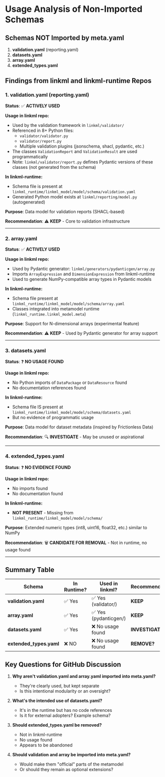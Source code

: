 # Usage Analysis of Non-Imported Schemas

## Schemas NOT Imported by meta.yaml

1. **validation.yaml** (reporting.yaml)
2. **datasets.yaml**
3. **array.yaml**
4. **extended_types.yaml**

## Findings from linkml and linkml-runtime Repos

### 1. validation.yaml (reporting.yaml)

**Status**: ✅ **ACTIVELY USED**

**Usage in linkml repo:**
- Used by the validation framework in `linkml/validator/`
- Referenced in 8+ Python files:
  - `validator/validator.py`
  - `validator/report.py`
  - Multiple validation plugins (jsonschema, shacl, pydantic, etc.)
- The classes `ValidationReport` and `ValidationResult` are used programmatically
- Note: `linkml/validator/report.py` defines Pydantic versions of these classes (not generated from the schema)

**In linkml-runtime:**
- Schema file is present at `linkml_runtime/linkml_model/model/schema/validation.yaml`
- Generated Python model exists at `linkml/reporting/model.py` (autogenerated)

**Purpose**: Data model for validation reports (SHACL-based)

**Recommendation**: ⚠️ **KEEP** - Core to validation infrastructure

---

### 2. array.yaml

**Status**: ✅ **ACTIVELY USED**

**Usage in linkml repo:**
- Used by Pydantic generator: `linkml/generators/pydanticgen/array.py`
- Imports `ArrayExpression` and `DimensionExpression` from linkml-runtime
- Used to generate NumPy-compatible array types in Pydantic models

**In linkml-runtime:**
- Schema file present at `linkml_runtime/linkml_model/model/schema/array.yaml`
- Classes integrated into metamodel runtime (`linkml_runtime.linkml_model.meta`)

**Purpose**: Support for N-dimensional arrays (experimental feature)

**Recommendation**: ⚠️ **KEEP** - Used by Pydantic generator for array support

---

### 3. datasets.yaml

**Status**: ❓ **NO USAGE FOUND**

**Usage in linkml repo:**
- No Python imports of `DataPackage` or `DataResource` found
- No documentation references found

**In linkml-runtime:**
- Schema file IS present at `linkml_runtime/linkml_model/model/schema/datasets.yaml`
- But no evidence of programmatic usage

**Purpose**: Data model for dataset metadata (inspired by Frictionless Data)

**Recommendation**: 🔍 **INVESTIGATE** - May be unused or aspirational

---

### 4. extended_types.yaml

**Status**: ❓ **NO EVIDENCE FOUND**

**Usage in linkml repo:**
- No imports found
- No documentation found

**In linkml-runtime:**
- **NOT PRESENT** - Missing from `linkml_runtime/linkml_model/model/schema/`

**Purpose**: Extended numeric types (int8, uint16, float32, etc.) similar to NumPy

**Recommendation**: 🗑️ **CANDIDATE FOR REMOVAL** - Not in runtime, no usage found

---

## Summary Table

| Schema | In Runtime? | Used in linkml? | Recommendation |
|--------|-------------|-----------------|----------------|
| **validation.yaml** | ✅ Yes | ✅ Yes (validator/) | **KEEP** |
| **array.yaml** | ✅ Yes | ✅ Yes (pydanticgen/) | **KEEP** |
| **datasets.yaml** | ✅ Yes | ❌ No usage found | **INVESTIGATE** |
| **extended_types.yaml** | ❌ NO | ❌ No usage found | **REMOVE?** |

## Key Questions for GitHub Discussion

1. **Why aren't validation.yaml and array.yaml imported into meta.yaml?**
   - They're clearly used, but kept separate
   - Is this intentional modularity or an oversight?

2. **What's the intended use of datasets.yaml?**
   - It's in the runtime but has no code references
   - Is it for external adopters? Example schema?

3. **Should extended_types.yaml be removed?**
   - Not in linkml-runtime
   - No usage found
   - Appears to be abandoned

4. **Should validation and array be imported into meta.yaml?**
   - Would make them "official" parts of the metamodel
   - Or should they remain as optional extensions?

